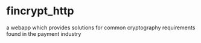 # fincrypt_http
a webapp which provides solutions for common cryptography requirements found in the payment industry 
